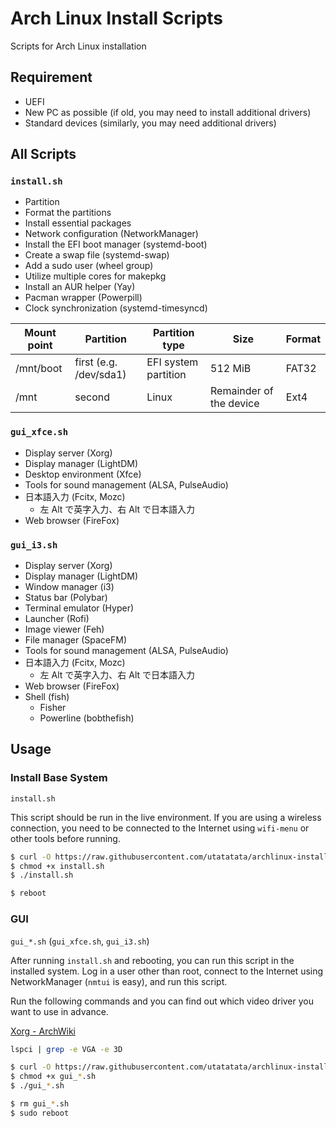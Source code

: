# Arch Linux Install Scripts

Scripts for Arch Linux installation

## Requirement

- UEFI
- New PC as possible (if old, you may need to install additional drivers)
- Standard devices (similarly, you may need additional drivers)

## All Scripts

### `install.sh`

- Partition
- Format the partitions
- Install essential packages
- Network configuration (NetworkManager)
- Install the EFI boot manager (systemd-boot)
- Create a swap file (systemd-swap)
- Add a sudo user (wheel group)
- Utilize multiple cores for makepkg
- Install an AUR helper (Yay)
- Pacman wrapper (Powerpill)
- Clock synchronization (systemd-timesyncd)

| Mount point | Partition              | Partition type       | Size                    | Format |
| ----------- | ---------------------- | -------------------- | ----------------------- | ------ |
| /mnt/boot   | first (e.g. /dev/sda1) | EFI system partition | 512 MiB                 | FAT32  |
| /mnt        | second                 | Linux                | Remainder of the device | Ext4   |

### `gui_xfce.sh`

- Display server (Xorg)
- Display manager (LightDM)
- Desktop environment (Xfce)
- Tools for sound management (ALSA, PulseAudio)
- 日本語入力 (Fcitx, Mozc)
  - 左 Alt で英字入力、右 Alt で日本語入力
- Web browser (FireFox)

### `gui_i3.sh`

- Display server (Xorg)
- Display manager (LightDM)
- Window manager (i3)
- Status bar (Polybar)
- Terminal emulator (Hyper)
- Launcher (Rofi)
- Image viewer (Feh)
- File manager (SpaceFM)
- Tools for sound management (ALSA, PulseAudio)
- 日本語入力 (Fcitx, Mozc)
  - 左 Alt で英字入力、右 Alt で日本語入力
- Web browser (FireFox)
- Shell (fish)
  - Fisher
  - Powerline (bobthefish)

## Usage

### Install Base System

`install.sh`

This script should be run in the live environment.
If you are using a wireless connection, you need to be connected to the Internet using `wifi-menu` or other tools before running.

```sh
$ curl -O https://raw.githubusercontent.com/utatatata/archlinux-install-scripts/master/install.sh
$ chmod +x install.sh
$ ./install.sh

$ reboot
```

### GUI

`gui_*.sh` (`gui_xfce.sh`, `gui_i3.sh`)

After running `install.sh` and rebooting, you can run this script in the installed system.
Log in a user other than root, connect to the Internet using NetworkManager (`nmtui` is easy), and run this script.

Run the following commands and you can find out which video driver you want to use in advance.

[Xorg - ArchWiki](https://wiki.archlinux.org/index.php/Xorg#Driver_installation)

```sh
lspci | grep -e VGA -e 3D
```

```sh
$ curl -O https://raw.githubusercontent.com/utatatata/archlinux-install-scripts/master/gui_*.sh
$ chmod +x gui_*.sh
$ ./gui_*.sh

$ rm gui_*.sh
$ sudo reboot
```
